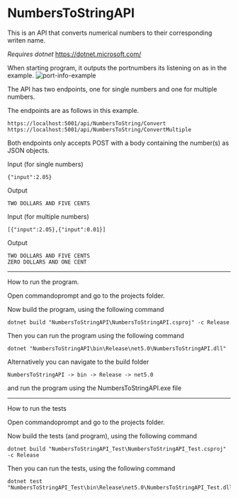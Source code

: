 # NumbersToStringAPI

This is an API that converts numerical numbers to their corresponding writen name.


*Requires dotnet*
https://dotnet.microsoft.com/

When starting program, it outputs the portnumbers its listening on as in the example.
![port-info-example](https://user-images.githubusercontent.com/48260537/135529470-68b5a00b-4144-4432-843b-0be8090f2e1e.png)

The API has two endpoints, one for single numbers and one for multiple numbers.

The endpoints are as follows in this example.
```
https://localhost:5001/api/NumbersToString/Convert
https://localhost:5001/api/NumbersToString/ConvertMultiple
```
Both endpoints only accepts POST with a body containing the number(s) as JSON objects.

Input (for single numbers)
```
{"input":2.05}
```

Output
```
TWO DOLLARS AND FIVE CENTS
```

Input (for multiple numbers)
```
[{"input":2.05},{"input":0.01}]
```
Output
```
TWO DOLLARS AND FIVE CENTS
ZERO DOLLARS AND ONE CENT
```

-----

How to run the program.

Open commandoprompt and go to the projects folder.

Now build the program, using the following command
```
dotnet build "NumbersToStringAPI\NumbersToStringAPI.csproj" -c Release
```
Then you can run the program using the following command
```
dotnet "NumbersToStringAPI\bin\Release\net5.0\NumbersToStringAPI.dll"
```
Alternatively you can navigate to the build folder
```
NumbersToStringAPI -> bin -> Release -> net5.0
```
and run the program using the NumbersToStringAPI.exe file

-----

How to run the tests

Open commandoprompt and go to the projects folder.

Now build the tests (and program), using the following command
```
dotnet build "NumbersToStringAPI_Test\NumbersToStringAPI_Test.csproj" -c Release
```
Then you can run the tests, using the following command
```
dotnet test "NumbersToStringAPI_Test\bin\Release\net5.0\NumbersToStringAPI_Test.dll"
```
